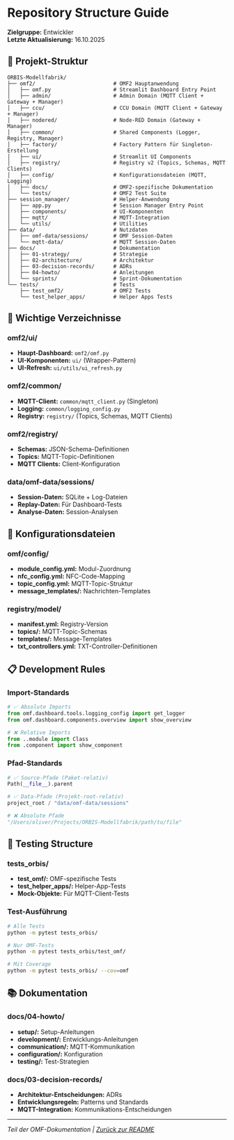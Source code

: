 # Repository Structure Guide

**Zielgruppe:** Entwickler  
**Letzte Aktualisierung:** 16.10.2025

## 📁 Projekt-Struktur

```
ORBIS-Modellfabrik/
├── omf2/                         # OMF2 Hauptanwendung
│   ├── omf.py                    # Streamlit Dashboard Entry Point
│   ├── admin/                    # Admin Domain (MQTT Client + Gateway + Manager)
│   ├── ccu/                      # CCU Domain (MQTT Client + Gateway + Manager)
│   ├── nodered/                  # Node-RED Domain (Gateway + Manager)
│   ├── common/                   # Shared Components (Logger, Registry, Manager)
│   ├── factory/                  # Factory Pattern für Singleton-Erstellung
│   ├── ui/                       # Streamlit UI Components
│   ├── registry/                 # Registry v2 (Topics, Schemas, MQTT Clients)
│   ├── config/                   # Konfigurationsdateien (MQTT, Logging)
│   ├── docs/                     # OMF2-spezifische Dokumentation
│   └── tests/                    # OMF2 Test Suite
├── session_manager/              # Helper-Anwendung
│   ├── app.py                    # Session Manager Entry Point
│   ├── components/               # UI-Komponenten
│   ├── mqtt/                     # MQTT-Integration
│   └── utils/                    # Utilities
├── data/                         # Nutzdaten
│   ├── omf-data/sessions/        # OMF Session-Daten
│   └── mqtt-data/                # MQTT Session-Daten
├── docs/                         # Dokumentation
│   ├── 01-strategy/              # Strategie
│   ├── 02-architecture/          # Architektur
│   ├── 03-decision-records/      # ADRs
│   ├── 04-howto/                 # Anleitungen
│   └── sprints/                  # Sprint-Dokumentation
└── tests/                        # Tests
    ├── test_omf2/                # OMF2 Tests
    └── test_helper_apps/         # Helper Apps Tests
```

## 🎯 Wichtige Verzeichnisse

### **omf2/ui/**
- **Haupt-Dashboard:** `omf2/omf.py`
- **UI-Komponenten:** `ui/` (Wrapper-Pattern)
- **UI-Refresh:** `ui/utils/ui_refresh.py`

### **omf2/common/**
- **MQTT-Client:** `common/mqtt_client.py` (Singleton)
- **Logging:** `common/logging_config.py`
- **Registry:** `registry/` (Topics, Schemas, MQTT Clients)

### **omf2/registry/**
- **Schemas:** JSON-Schema-Definitionen
- **Topics:** MQTT-Topic-Definitionen
- **MQTT Clients:** Client-Konfiguration

### **data/omf-data/sessions/**
- **Session-Daten:** SQLite + Log-Dateien
- **Replay-Daten:** Für Dashboard-Tests
- **Analyse-Daten:** Session-Analysen

## 🔧 Konfigurationsdateien

### **omf/config/**
- **module_config.yml:** Modul-Zuordnung
- **nfc_config.yml:** NFC-Code-Mapping
- **topic_config.yml:** MQTT-Topic-Struktur
- **message_templates/:** Nachrichten-Templates

### **registry/model/**
- **manifest.yml:** Registry-Version
- **topics/:** MQTT-Topic-Schemas
- **templates/:** Message-Templates
- **txt_controllers.yml:** TXT-Controller-Definitionen

## 📋 Development Rules

### **Import-Standards**
```python
# ✅ Absolute Imports
from omf.dashboard.tools.logging_config import get_logger
from omf.dashboard.components.overview import show_overview

# ❌ Relative Imports
from ..module import Class
from .component import show_component
```

### **Pfad-Standards**
```python
# ✅ Source-Pfade (Paket-relativ)
Path(__file__).parent

# ✅ Data-Pfade (Projekt-root-relativ)
project_root / "data/omf-data/sessions"

# ❌ Absolute Pfade
"/Users/oliver/Projects/ORBIS-Modellfabrik/path/to/file"
```

## 🧪 Testing Structure

### **tests_orbis/**
- **test_omf/:** OMF-spezifische Tests
- **test_helper_apps/:** Helper-App-Tests
- **Mock-Objekte:** Für MQTT-Client-Tests

### **Test-Ausführung**
```bash
# Alle Tests
python -m pytest tests_orbis/

# Nur OMF-Tests
python -m pytest tests_orbis/test_omf/

# Mit Coverage
python -m pytest tests_orbis/ --cov=omf
```

## 📚 Dokumentation

### **docs/04-howto/**
- **setup/:** Setup-Anleitungen
- **development/:** Entwicklungs-Anleitungen
- **communication/:** MQTT-Kommunikation
- **configuration/:** Konfiguration
- **testing/:** Test-Strategien

### **docs/03-decision-records/**
- **Architektur-Entscheidungen:** ADRs
- **Entwicklungsregeln:** Patterns und Standards
- **MQTT-Integration:** Kommunikations-Entscheidungen

---

*Teil der OMF-Dokumentation | [Zurück zur README](../../README.md)*
